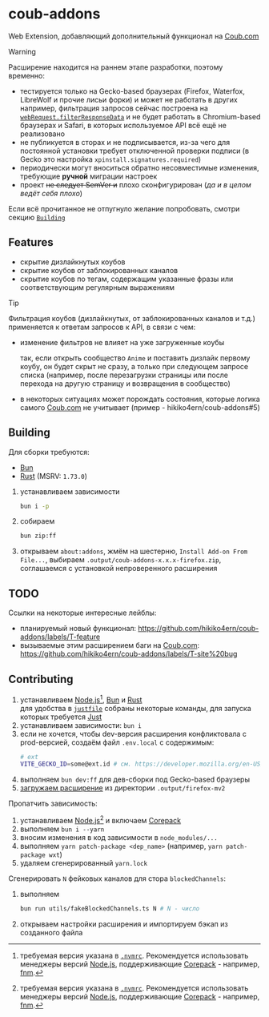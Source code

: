 # coub-addons

Web Extension, добавляющий дополнительный функционал на [Coub.com]

> [!WARNING]
> Расширение находится на раннем этапе разработки, поэтому временно:
>
> - тестируется только на Gecko-based браузерах (Firefox, Waterfox, LibreWolf и прочие лисьи форки) и может не работать в других\
  > например, фильтрация запросов сейчас построена на [`webRequest.filterResponseData`](https://developer.mozilla.org/en-US/docs/Mozilla/Add-ons/WebExtensions/API/webRequest/filterResponseData) и не будет работать в Chromium-based браузерах и Safari, в которых используемое API всё ещё не реализовано
> - не публикуется в сторах и не подписывается, из-за чего для постоянной установки требует отключенной проверки подписи (в Gecko это настройка `xpinstall.signatures.required`)
> - периодически могут вноситься обратно несовместимые изменения, требующие **ручной** миграции настроек
> - проект ~~не следует SemVer и~~ плохо сконфигурирован (_да и в целом ведёт себя плохо_)
>
> Если всё прочитанное не отпугнуло желание попробовать, смотри секцию [`Building`](#building)

## Features

- скрытие дизлайкнутых коубов
- скрытие коубов от заблокированных каналов
- скрытие коубов по тегам, содержащим указанные фразы или соответствующим регулярным выражениям

<!-- dprint-ignore -->
> [!TIP]
> Фильтрация коубов (дизлайкнутых, от заблокированных каналов и т.д.) применяется к ответам запросов к API, в связи с чем:
> - изменение фильтров не влияет на уже загруженные коубы
>
>   так, если открыть сообщество `Anime` и поставить дизлайк первому коубу, он будет скрыт не сразу, а только при следующем запросе списка (например, после перезагрузки страницы или после перехода на другую страницу и возвращения в сообщество)
>
> - в некоторых ситуациях может порождать состояния, которые логика самого [Coub.com] не учитывает (пример - hikiko4ern/coub-addons#5)

## Building

Для сборки требуются:

- [Bun]
- [Rust] (MSRV: `1.73.0`)

1. устанавливаем зависимости
   ```sh
   bun i -p
   ```

2. собираем
   ```sh
   bun zip:ff
   ```

3. открываем `about:addons`, жмём на шестерню, `Install Add-on From File...`, выбираем `.output/coub-addons-x.x.x-firefox.zip`, соглашаемся с установкой непроверенного расширения

## TODO

Ссылки на некоторые интересные лейблы:

- планируемый новый функционал: https://github.com/hikiko4ern/coub-addons/labels/T-feature
- вызываемые этим расширением баги на [Coub.com]: https://github.com/hikiko4ern/coub-addons/labels/T-site%20bug

## Contributing

1. устанавливаем [Node.js][node.js][^1], [Bun] и [Rust]\
   для удобства в [`justfile`](./justfile) собраны некоторые команды, для запуска которых требуется [Just]
2. устанавливаем зависимости: `bun i`
3. если не хочется, чтобы dev-версия расширения конфликтовала с prod-версией, создаём файл `.env.local` с содержимым:
   ```sh
   # ext
   VITE_GECKO_ID=some@ext.id # см. https://developer.mozilla.org/en-US/docs/Mozilla/Add-ons/WebExtensions/manifest.json/browser_specific_settings#extension_id_format
   ```
4. выполняем `bun dev:ff` для дев-сборки под Gecko-based браузеры
5. [загружаем расширение][firefox-temp-install] из директории `.output/firefox-mv2`

Пропатчить зависимость:

1. устанавливаем [Node.js][node.js][^1] и включаем [Corepack]
2. выполняем `bun i --yarn`
3. вносим изменения в код зависимости в `node_modules/...`
4. выполняем `yarn patch-package <dep_name>` (например, `yarn patch-package wxt`)
5. удаляем сгенерированный `yarn.lock`

Сгенерировать `N` фейковых каналов для стора `blockedChannels`:

1. выполняем
   ```sh
   bun run utils/fakeBlockedChannels.ts N # N - число
   ```
2. открываем настройки расширения и импортируем бэкап из созданного файла

[^1]: требуемая версия указана в [`.nvmrc`](./.nvmrc). Рекомендуется использовать менеджеры версий [Node.js], поддерживающие [Corepack] - например, [fnm].

<!-- spell-checker: word fnm -->
<!-- links -->

[coub.com]: https://coub.com
[node.js]: https://nodejs.org
[bun]: https://bun.sh
[rust]: https://www.rust-lang.org
[just]: https://github.com/casey/just
[firefox-temp-install]: https://extensionworkshop.com/documentation/develop/temporary-installation-in-firefox/
[corepack]: https://github.com/nodejs/corepack
[fnm]: https://github.com/Schniz/fnm

